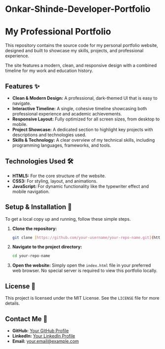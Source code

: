 # Onkar-Shinde-Developer-Portfolio
 # My Professional Portfolio

This repository contains the source code for my personal portfolio website, designed and built to showcase my skills, projects, and professional experience.

The site features a modern, clean, and responsive design with a combined timeline for my work and education history.

## Features ✨

-   **Clean & Modern Design:** A professional, dark-themed UI that is easy to navigate.
-   **Interactive Timeline:** A single, cohesive timeline showcasing both professional experience and academic achievements.
-   **Responsive Layout:** Fully optimized for all screen sizes, from desktop to mobile.
-   **Project Showcase:** A dedicated section to highlight key projects with descriptions and technologies used.
-   **Skills & Technology:** A clear overview of my technical skills, including programming languages, frameworks, and tools.

## Technologies Used 🛠️

* **HTML5:** For the core structure of the website.
* **CSS3:** For styling, layout, and animations.
* **JavaScript:** For dynamic functionality like the typewriter effect and mobile navigation.

## Setup & Installation 🚀

To get a local copy up and running, follow these simple steps.

1.  **Clone the repository:**
    ```bash
    git clone [https://github.com/your-username/your-repo-name.git](https://github.com/your-username/your-repo-name.git)
    ```

2.  **Navigate to the project directory:**
    ```bash
    cd your-repo-name
    ```

3.  **Open the website:**
    Simply open the `index.html` file in your preferred web browser. No special server is required to view this portfolio locally.

## License 📄

This project is licensed under the MIT License. See the `LICENSE` file for more details.

## Contact Me 🤝

* **GitHub:** [Your GitHub Profile](https://github.com/your-username)
* **LinkedIn:** [Your LinkedIn Profile](https://www.linkedin.com/in/your-linkedin-profile)
* **Email:** your.email@example.com
